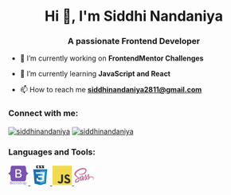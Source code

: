 

<!--
**Siddhinandaniya/Siddhinandaniya** is a ✨ _special_ ✨ repository because its `README.md` (this file) appears on your GitHub profile.

Here are some ideas to get you started:
--> 

<h1 align="center">Hi 👋, I'm Siddhi Nandaniya</h1>
<h3 align="center">A passionate Frontend Developer</h3>

- 🔭 I’m currently working on **FrontendMentor Challenges**

- 🌱 I’m currently learning **JavaScript and React**

- 📫 How to reach me **siddhinandaniya2811@gmail.com**

<h3 align="left">Connect with me:</h3>
<p align="left">
<a href="https://linkedin.com/in/siddhinandaniya" target="blank"><img align="center" src="https://raw.githubusercontent.com/rahuldkjain/github-profile-readme-generator/master/src/images/icons/Social/linked-in-alt.svg" alt="siddhinandaniya" height="30" width="40" /></a>
<a href="https://fb.com/siddhinandaniya" target="blank"><img align="center" src="https://raw.githubusercontent.com/rahuldkjain/github-profile-readme-generator/master/src/images/icons/Social/facebook.svg" alt="siddhinandaniya" height="30" width="40" /></a>
</p>

<h3 align="left">Languages and Tools:</h3>
<p align="left"> <a href="https://getbootstrap.com" target="_blank" rel="noreferrer"> <img src="https://raw.githubusercontent.com/devicons/devicon/master/icons/bootstrap/bootstrap-plain-wordmark.svg" alt="bootstrap" width="40" height="40"/> </a> <a href="https://www.w3schools.com/css/" target="_blank" rel="noreferrer"> <img src="https://raw.githubusercontent.com/devicons/devicon/master/icons/css3/css3-original-wordmark.svg" alt="css3" width="40" height="40"/> </a> <a href="https://developer.mozilla.org/en-US/docs/Web/JavaScript" target="_blank" rel="noreferrer"> <img src="https://raw.githubusercontent.com/devicons/devicon/master/icons/javascript/javascript-original.svg" alt="javascript" width="40" height="40"/> </a> <a href="https://sass-lang.com" target="_blank" rel="noreferrer"> <img src="https://raw.githubusercontent.com/devicons/devicon/master/icons/sass/sass-original.svg" alt="sass" width="40" height="40"/> </a> </p>
